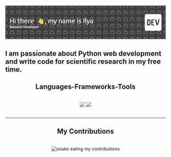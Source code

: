 ![Header](https://github.com/ilyadenu/ilyadenu/blob/main/assets/2023-12-29_04-54-43.png)

## I am passionate about Python web development and write code for scientific research in my free time.

<h2 align="center"> Languages-Frameworks-Tools </h2>
<br/>
<div align="center">
    <img src="https://skillicons.dev/icons?i=html,css,github,git,docker" />
    <img src="https://skillicons.dev/icons?i=python,postgresql,fastapi,django" /><br>
</div>

<br/>
<hr/>

<div align="center">
  <h2> My Contributions </h2>
  <br>
  <img alt="snake eating my contributions" src="https://raw.githubusercontent.com/ilyadenu/ilyadenu/output/github-contribution-grid-snake.svg" />
  
  <br/><br/><br/>
</div>